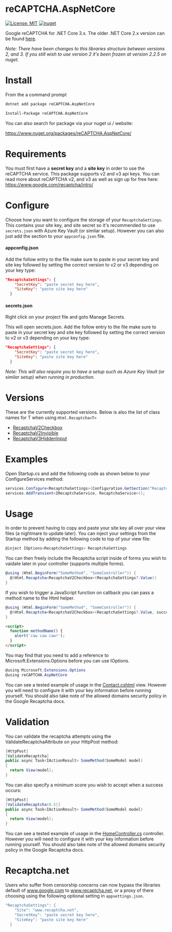 # reCAPTCHA.AspNetCore
[![License: MIT](https://img.shields.io/badge/License-MIT-yellow.svg)](https://opensource.org/licenses/MIT) [![nuget](https://img.shields.io/nuget/v/reCAPTCHA.AspNetCore.svg)](https://www.nuget.org/packages/reCAPTCHA.AspNetCore/)

Google reCAPTCHA for .NET Core 3.x. The older .NET Core 2.x version can be found [here](https://github.com/TimothyMeadows/reCAPTCHA.AspNetCore/tree/2.x).

*Note: There have been changes to this libraries structure between versions 2, and 3. If you still wish to use version 2 it's been frozen at version 2.2.5 on nuget.*

# Install

From the a command prompt
```bash
dotnet add package reCAPTCHA.AspNetCore
```

```bash
Install-Package reCAPTCHA.AspNetCore
```

You can also search for package via your nuget ui / website:

https://www.nuget.org/packages/reCAPTCHA.AspNetCore/

# Requirements
You must first have a **secret key** and a **site key** in order to use the reCAPTCHA service. This package supports v2 and v3 api keys. You can read more about reCAPTCHA v2, and v3 as well as sign up for free here: https://www.google.com/recaptcha/intro/

# Configure

Choose how you want to configure the storage of your ```RecaptchaSettings```. This contains your site key, and site secret so it's recommended to use ```secrets.json``` with Azure Key Vault (or similar setup). However you can also just add the section to your ```appconfig.json``` file.


#### appconfig.json

Add the follow entry to the file make sure to paste in your secret key and site key followed by setting the correct version to v2 or v3 depending on your key type:
```json
"RecaptchaSettings": {
    "SecretKey": "paste secret key here",
    "SiteKey": "paste site key here"
  } 
```

#### secrets.json
Right click on your project file and goto Manage Secrets.

This will open secrets.json. Add the follow entry to the file make sure to paste in your secret key and site key followed by setting the correct version to v2 or v3 depending on your key type:
```json
"RecaptchaSettings": {
    "SecretKey": "paste secret key here",
    "SiteKey": "paste site key here"
  } 
```

*Note: This will also require you to have a setup such as Azure Key Vault (or similar setup) when running in production.*

# Versions

These are the currently supported versions. Below is also the list of class names for T when using ```Html.Recaptcha<T>```

- [RecaptchaV2Checkbox](https://developers.google.com/recaptcha/docs/display)
- [RecaptchaV2Invisible](https://developers.google.com/recaptcha/docs/invisible)
- [RecaptchaV3HiddenInput](https://developers.google.com/recaptcha/docs/v3)

# Examples

Open Startup.cs and add the following code as shown below to your ConfigureServices method:

```csharp
services.Configure<RecaptchaSettings>(Configuration.GetSection("RecaptchaSettings"));
services.AddTransient<IRecaptchaService, RecaptchaService>();
```

# Usage

In order to prevent having to copy and paste your site key all over your view files (a nightmare to update later). You can inject your settings from the Startup method by adding the following code to top of your view file:

```csharp
@inject IOptions<RecaptchaSettings> RecaptchaSettings
```

You can then freely include the Recaptcha script inside of forms you wish to vaidate later in your controller (supports multiple forms).
```csharp
@using (Html.BeginForm("SomeMethod", "SomeController")) {
  @(Html.Recaptcha<RecaptchaV2Checkbox>(RecaptchaSettings?.Value))
}
```

If you wish to trigger a JavaScript function on callback you can pass a method name to the Html helper.
```csharp
@using (Html.BeginForm("SomeMethod", "SomeController")) {
  @(Html.Recaptcha<RecaptchaV2Checkbox>(RecaptchaSettings?.Value, successCallback:"methodName"))
}
```
```html
<script>
  function methodName() {
    alert('caw caw caw!');
  }
</script>
```

You may find that you need to add a reference to Microsoft.Extensions.Options before you can use IOptions.

```csharp
@using Microsoft.Extensions.Options
@using reCAPTCHA.AspNetCore
```

You can see a tested example of usage in the [Contact.cshtml](https://github.com/TimothyMeadows/reCAPTCHA.AspNetCore/blob/master/reCAPTCHA.AspNetCore.Example/Views/Home/Contact.cshtml) view. However you will need to configure it with your key information before running yourself. You should also take note of the allowed domains security policy in the Google Recaptcha docs.

# Validation

You can validate the recaptcha attempts using the ValidateRecaptchaAttribute on your HttpPost method:

```csharp
[HttpPost]
[ValidateRecaptcha]
public async Task<IActionResult> SomeMethod(SomeModel model)
{
  return View(model);
}
```

You can also specify a minimum score you wish to accept when a success occurs:

```csharp
[HttpPost]
[ValidateRecaptcha(0.5)]
public async Task<IActionResult> SomeMethod(SomeModel model)
{
  return View(model);
}
```

You can see a tested example of usage in the [HomeController.cs](https://github.com/TimothyMeadows/reCAPTCHA.AspNetCore/blob/master/reCAPTCHA.AspNetCore.Example/Controllers/HomeController.cs) controller. However you will need to configure it with your key information before running yourself. You should also take note of the allowed domains security policy in the Google Recaptcha docs.

# Recaptcha.net

Users who suffer from censorship concerns can now bypass the libraries default of www.google.com to www.recaptcha.net, or a proxy of there choosing using the following optional setting in ```appsettings.json```.

```csharp
"RecaptchaSettings": {
    "Site": "www.recaptcha.net",
    "SecretKey": "paste secret key here",
    "SiteKey": "paste site key here"
  }
```

